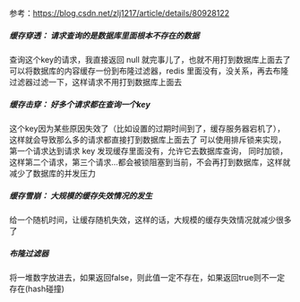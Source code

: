 参考：https://blog.csdn.net/zlj1217/article/details/80928122

##### 缓存穿透： 请求查询的是数据库里面根本不存在的数据
查询这个key的请求，我直接返回 null 就完事儿了，也就不用打到数据库上面去了
可以将数据库的内容缓存一份到布隆过滤器，redis 里面没有，没关系，再去布隆过滤器过滤一下，这样请求不用打到数据库上面去 

##### 缓存击穿： 好多个请求都在查询一个key
这个key因为某些原因失效了（比如设置的过期时间到了，缓存服务器宕机了），
这样就会导致那么多的请求都直接打到数据库上面去了
可以使用排斥锁来实现，第一个请求达到请求 key 发现缓存里面没有，允许它去数据库查询，
同时加锁，这样第二个请求，第三个请求…都会被锁阻塞到当前，不会再打到数据库，这样就减少了数据库的并发压力 

##### 缓存雪崩： 大规模的缓存失效情况的发生
给一个随机时间，让缓存随机失效，这样的话，大规模的缓存失效情况就减少很多了

##### 布隆过滤器
将一堆数字放进去，如果返回false，则此值一定不存在，如果返回true则不一定存在(hash碰撞)
